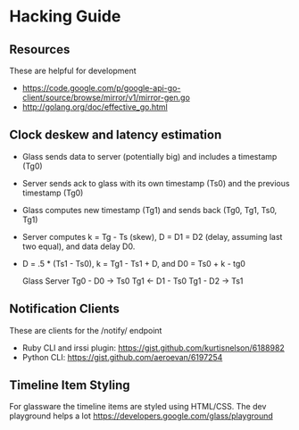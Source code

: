 Hacking Guide
=============

Resources
---------
These are helpful for development

* https://code.google.com/p/google-api-go-client/source/browse/mirror/v1/mirror-gen.go
* http://golang.org/doc/effective_go.html


Clock deskew and latency estimation
-----------------------------------
* Glass sends data to server (potentially big) and includes a timestamp (Tg0)
* Server sends ack to glass with its own timestamp (Ts0) and the previous timestamp (Tg0)
* Glass computes new timestamp (Tg1) and sends back (Tg0, Tg1, Ts0, Tg1)
* Server computes k = Tg - Ts (skew), D = D1 = D2  (delay, assuming last two equal), and data delay D0.
* D = .5 * (Ts1 - Ts0), k = Tg1 - Ts1 + D, and D0 = Ts0 + k - tg0


    Glass        Server
    Tg0  - D0 -> Ts0
    Tg1 <- D1 -  Ts0
    Tg1 -  D2 -> Ts1

Notification Clients
--------------------
These are clients for the /notify/ endpoint

* Ruby CLI and irssi plugin: https://gist.github.com/kurtisnelson/6188982
* Python CLI: https://gist.github.com/aeroevan/6197254

Timeline Item Styling
---------------------
For glassware the timeline items are styled using HTML/CSS.  The dev playground helps a lot https://developers.google.com/glass/playground